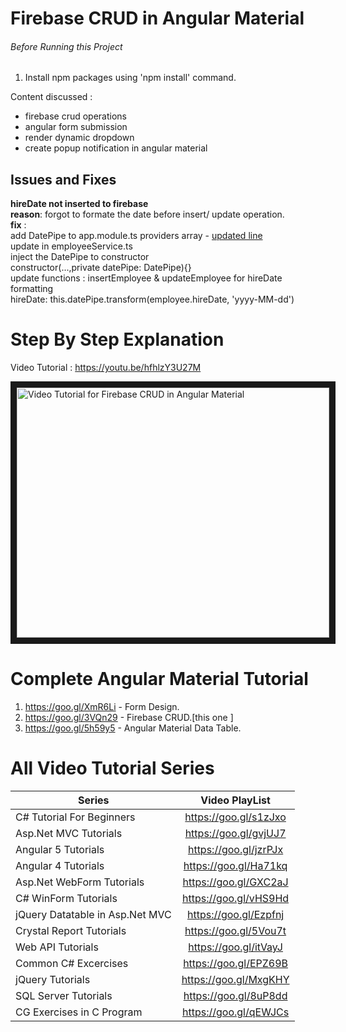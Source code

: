 # Firebase CRUD in Angular Material

###### Before Running this Project
 1. Install npm packages using 'npm install' command.
  
Content discussed : 
 - firebase crud operations
- angular form submission
- render dynamic dropdown
- create popup notification in angular material

## Issues and Fixes
**hireDate not inserted to firebase** <br/>
**reason**: forgot to formate the date before insert/ update operation. <br/>
**fix** :  <br/>
add DatePipe to app.module.ts providers array - [updated line](https://github.com/CodAffection/Firebase-CRUD-in-Angular-Material/blob/c161712fb952baba9cb189ce70c9f1a8ecf096fc/Firebase%20CRUD%20with%20Angular%20Material/src/app/app.module.ts#L31) <br/>
update in employeeService.ts <br/>
inject the DatePipe to constructor <br/>
constructor(...,private datePipe: DatePipe){} <br/>
update functions : insertEmployee & updateEmployee for hireDate formatting <br/>
hireDate: this.datePipe.transform(employee.hireDate, 'yyyy-MM-dd') <br/>

 
 # Step By Step Explanation
 
 Video Tutorial : https://youtu.be/hfhlzY3U27M
 
 <a href="http://www.youtube.com/watch?feature=player_embedded&v=hfhlzY3U27M
" target="_blank"><img src="http://img.youtube.com/vi/hfhlzY3U27M/0.jpg" 
alt="Video Tutorial for Firebase CRUD in Angular Material" width="500" height="400" border="10" /></a>

# Complete Angular Material Tutorial
1. https://goo.gl/XmR6Li - Form Design.  
2. https://goo.gl/3VQn29 - Firebase CRUD.[this one ]
3. https://goo.gl/5h59y5 - Angular Material Data Table.



# All Video Tutorial Series
| Series        | Video PlayList          |
| ------------- |:-------------:|
| C# Tutorial For Beginners      | https://goo.gl/s1zJxo |
| Asp.Net MVC Tutorials      | https://goo.gl/gvjUJ7      |
| Angular 5 Tutorials | https://goo.gl/jzrPJx      |
| Angular 4 Tutorials | https://goo.gl/Ha71kq      |
| Asp.Net WebForm Tutorials | https://goo.gl/GXC2aJ      |
| C# WinForm Tutorials | https://goo.gl/vHS9Hd      |
| jQuery Datatable in Asp.Net MVC | https://goo.gl/Ezpfnj      |
| Crystal Report Tutorials | https://goo.gl/5Vou7t      |
| Web API Tutorials | https://goo.gl/itVayJ     |
| Common C# Excercises | https://goo.gl/EPZ69B     |
| jQuery Tutorials | https://goo.gl/MxgKHY     |
| SQL Server Tutorials | https://goo.gl/8uP8dd      |
| CG Exercises in C Program | https://goo.gl/qEWJCs      |

